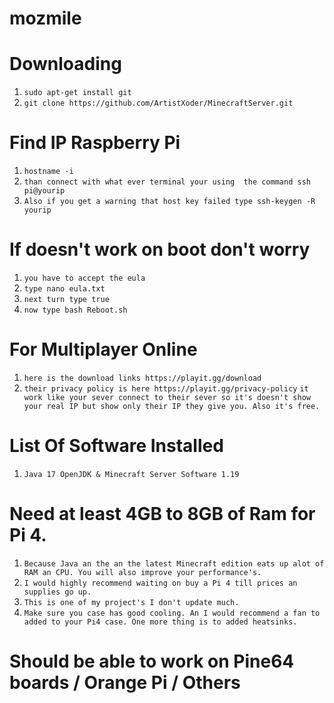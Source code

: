 # mozmile 
# Downloading 
1) ```sudo apt-get install git```
2) ```git clone https://github.com/ArtistXoder/MinecraftServer.git```

# Find IP Raspberry Pi 
1) ```hostname -i```
2) ```than connect with what ever terminal your using  the command ssh pi@yourip```
3) ```Also if you get a warning that host key failed type ssh-keygen -R yourip```

# If doesn't work on boot don't worry 
1) ```you have to accept the eula```
2) ```type nano eula.txt```
3) ```next turn type true```
4) ```now type bash Reboot.sh```

# For Multiplayer Online 

1) ```here is the download links https://playit.gg/download```
2) ```their privacy policy is here https://playit.gg/privacy-policy```
```it work like your sever connect to their sever so it's doesn't show your real IP but show only their IP they give you. Also it's free.``` 

# List Of Software Installed 
   1) ```Java 17 OpenJDK & Minecraft Server Software 1.19```
   
# Need at least 4GB to 8GB of Ram for Pi 4.
1) ```Because Java an the an the latest Minecraft edition eats up alot of RAM an CPU. You will also improve your performance's.```
2) ```I would highly recommend waiting on buy a Pi 4 till prices an supplies go up.```
3) ```This is one of my project's I don't update much.```
4) ```Make sure you case has good cooling. An I would recommend a fan to added to your Pi4 case. One more thing is to added heatsinks.```

# Should be able to work on Pine64 boards / Orange Pi / Others
